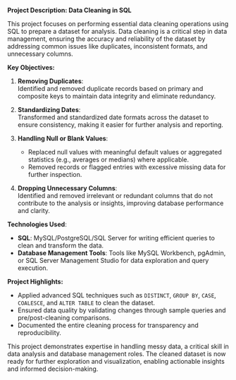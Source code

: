 **Project Description: Data Cleaning in SQL**

This project focuses on performing essential data cleaning operations using SQL to prepare a dataset for analysis. Data cleaning is a critical step in data management, ensuring the accuracy and reliability of the dataset by addressing common issues like duplicates, inconsistent formats, and unnecessary columns. 

**Key Objectives:**
1. **Removing Duplicates**:  
   Identified and removed duplicate records based on primary and composite keys to maintain data integrity and eliminate redundancy.

2. **Standardizing Dates**:  
   Transformed and standardized date formats across the dataset to ensure consistency, making it easier for further analysis and reporting.

3. **Handling Null or Blank Values**:  
   - Replaced null values with meaningful default values or aggregated statistics (e.g., averages or medians) where applicable.  
   - Removed records or flagged entries with excessive missing data for further inspection.

4. **Dropping Unnecessary Columns**:  
   Identified and removed irrelevant or redundant columns that do not contribute to the analysis or insights, improving database performance and clarity.


**Technologies Used**:  
- **SQL**: MySQL/PostgreSQL/SQL Server for writing efficient queries to clean and transform the data.  
- **Database Management Tools**: Tools like MySQL Workbench, pgAdmin, or SQL Server Management Studio for data exploration and query execution.  

**Project Highlights:**
- Applied advanced SQL techniques such as `DISTINCT`, `GROUP BY`, `CASE`, `COALESCE`, and `ALTER TABLE` to clean the dataset.  
- Ensured data quality by validating changes through sample queries and pre/post-cleaning comparisons.  
- Documented the entire cleaning process for transparency and reproducibility.

This project demonstrates expertise in handling messy data, a critical skill in data analysis and database management roles. The cleaned dataset is now ready for further exploration and visualization, enabling actionable insights and informed decision-making.
